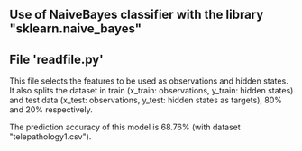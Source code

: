 Use of NaiveBayes classifier with the library "sklearn.naive_bayes"
-------------------------------------------------------------

File 'readfile.py'
-------------------
This file selects the features to be used as observations and hidden states. It also splits the dataset in train (x_train: observations, y_train: hidden states) and test data (x_test: observations, y_test: hidden states as targets), 80% and 20% respectively.

The prediction accuracy of this model is 68.76% (with dataset "telepathology1.csv").
